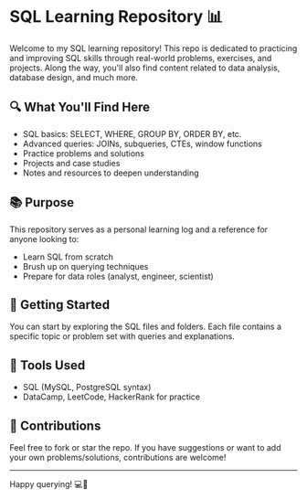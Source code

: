 # SQL Learning Repository 📊

Welcome to my SQL learning repository! This repo is dedicated to practicing and improving SQL skills through real-world problems, exercises, and projects. Along the way, you'll also find content related to data analysis, database design, and much more.

## 🔍 What You'll Find Here

- SQL basics: SELECT, WHERE, GROUP BY, ORDER BY, etc.
- Advanced queries: JOINs, subqueries, CTEs, window functions
- Practice problems and solutions
- Projects and case studies
- Notes and resources to deepen understanding

## 📚 Purpose

This repository serves as a personal learning log and a reference for anyone looking to:

- Learn SQL from scratch
- Brush up on querying techniques
- Prepare for data roles (analyst, engineer, scientist)

## 🚀 Getting Started

You can start by exploring the SQL files and folders. Each file contains a specific topic or problem set with queries and explanations.

## 🧠 Tools Used

- SQL (MySQL, PostgreSQL syntax)
- DataCamp, LeetCode, HackerRank for practice

## 🤝 Contributions

Feel free to fork or star the repo. If you have suggestions or want to add your own problems/solutions, contributions are welcome!

---

Happy querying! 💻🧮
